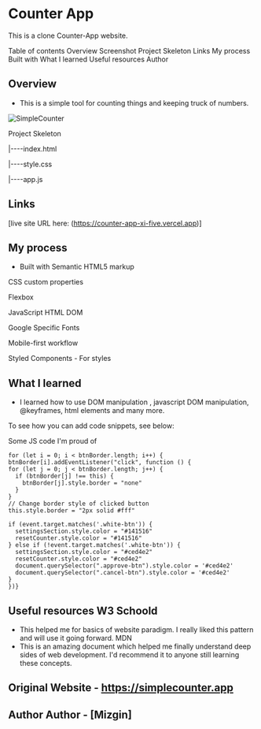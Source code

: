 <h1>Counter App</h1>
  
This is a clone Counter-App website.

Table of contents 
Overview 
Screenshot 
Project 
Skeleton 
Links 
My process 
Built with 
What I learned 
Useful resources 
Author

## Overview 

- This is a simple tool for counting things and keeping truck of numbers.


![SimpleCounter](https://www.linkpicture.com/q/Ekran-Resmi-2023-04-24-19.03.44.png)

Project Skeleton

|----index.html

|----style.css

|----app.js

## Links 

[live site URL here: (https://counter-app-xi-five.vercel.app)]

## My process 

- Built with Semantic HTML5 markup

CSS custom properties

Flexbox

JavaScript HTML DOM

Google Specific Fonts

Mobile-first workflow

Styled Components - For styles

## What I learned 

- I learned how to use DOM manipulation , javascript DOM manipulation, @keyframes, html elements and many more.

To see how you can add code snippets, see below:

Some JS code I'm proud of
```javascript// Add event listener to each button 
for (let i = 0; i < btnBorder.length; i++) { btnBorder[i].addEventListener("click", function () {
for (let j = 0; j < btnBorder.length; j++) {
  if (btnBorder[j] !== this) {
    btnBorder[j].style.border = "none"
  }
}
// Change border style of clicked button
this.style.border = "2px solid #fff"

if (event.target.matches('.white-btn')) {
  settingsSection.style.color = "#141516"
  resetCounter.style.color = "#141516"
} else if (!event.target.matches('.white-btn')) {
  settingsSection.style.color = "#ced4e2"
  resetCounter.style.color = "#ced4e2"
  document.querySelector(".approve-btn").style.color = '#ced4e2'
  document.querySelector(".cancel-btn").style.color = '#ced4e2'
}
})}

```

## Useful resources W3 Schoold 

- This helped me for basics of website paradigm. I really liked this pattern and will use it going forward. MDN 
- This is an amazing document which helped me finally understand deep sides of web development. I'd recommend it to anyone still learning these concepts.

## Original Website - https://simplecounter.app

## Author Author - [Mizgin]

